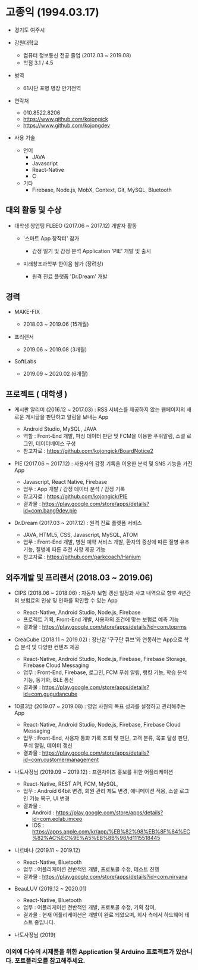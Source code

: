 # 고종익 (1994.03.17)

- 경기도 여주시
- 강원대학교
  - 컴퓨터 정보통신 전공 졸업 (2012.03 ~ 2019.08)
  - 학점 3.1 / 4.5
 
- 병역
  - 61사단 포병 병장 만기전역
   
- 연락처
  - 010.8522.8206
  - https://www.github.com/kojongick
  - https://www.github.com/kojongdev
  
- 사용 기술
  - 언어
    - JAVA
    - Javascript
    - React-Native
    - C
  - 기타
    - Firebase, Node.js, MobX, Context, Git, MySQL, Bluetooth
    
## 대외 활동 및 수상
  - 대학생 창업팅 FLEEO (2017.06 ~ 2017.12) 개발자 활동
    - '스마트 App 창작터' 참가
      - 감정 일기 및 감정 분석 Application 'PIE' 개발 및 출시


    - 미래창조과학부 한이음 참가 (장려상)
      - 원격 진료 플랫폼 'Dr.Dream' 개발

## 경력
  - MAKE-FIX
    - 2018.03 ~ 2019.06 (15개월)

  - 프리랜서
    - 2019.06 ~ 2019.08 (3개월)
    
  - SoftLabs
    - 2019.09 ~ 2020.02 (6개월)
    
## 프로젝트 ( 대학생 )
  - 게시판 알리미 (2016.12 ~ 2017.03) : RSS 서비스를 제공하지 않는 웹페이지의 새로운 게시글을 판단하고 알림을 보내는 App
    - Android Studio, MySQL, JAVA
    - 역할 : Front-End 개발, 파싱 데이터 판단 및 FCM을 이용한 푸쉬알림, 소셜 로그인, 데이터베이스 구성
    - 참고자료 : https://github.com/kojongick/BoardNotice2

    
  - PIE (2017.06 ~ 2017.12) : 사용자의 감정 기록을 이용한 분석 및 SNS 기능을 가진 App
    - Javascript, React Native, Firebase
    - 업무 : App 개발 / 감정 데이터 분석 / 감정 기록
    - 참고자료 : https://github.com/kojongick/PIE
    - 결과물 : https://play.google.com/store/apps/details?id=com.bang9dev.pie


  - Dr.Dream (2017.03 ~ 2017.12) : 원격 진료 플랫폼 서비스
    - JAVA, HTML5, CSS, Javascript, MySQL, ATOM
    - 업무 : Front-End 개발, 병원 예약 서비스 개발, 환자의 증상에 따른 질병 유추 기능, 질병에 따른 추천 사항 제공 기능
    - 참고자료 : https://github.com/parkcoach/Hanium
    
## 외주개발 및 프리랜서 (2018.03 ~ 2019.06)
  - CIPS (2018.06 ~ 2018.06) : 자동차 보험 갱신 일정과 사고 내역으로 향후 4년간의 보험료의 인상 및 인하를 확인할 수 있는 App
    - React-Native, Android Studio, Node.js, Firebase
    - 프로젝트 기획, Front-End 개발, 사용자의 조건에 맞는 보험료 예측 기능
    - 결과물 : https://play.google.com/store/apps/details?id=com.toprms
    
  - CreaCube (2018.11 ~ 2019.02) : 장난감 '구구단 큐브'와 연동하는 App으로 학습 분석 및 다양한 컨텐츠 제공
    - React-Native, Android Studio, Node.js, Firebase, Firebase Storage, Firebase Cloud Messaging 
    - 업무 : Front-End, Firebase, 로그인, FCM 푸쉬 알림, 랭킹 기능, 학습 분석 기능, 동기화, BLE 통신 
    - 결과물 : https://play.google.com/store/apps/details?id=com.gugudancube
    
  - 10콜3방 (2019.07 ~ 2019.08) : 영업 사원의 목표 성과를 설정하고 관리해주는 App
    - React-Native, Android Studio, Node.js, Firebase, Firebase Cloud Messaging 
    - 업무 : Front-End, 사용자 통화 기록 조회 및 판단, 고객 분류, 목표 달성 판단, 푸쉬 알림, 데이터 갱신
    - 결과물 : https://play.google.com/store/apps/details?id=com.customermanagement

  - 나도사장님 (2019.09 ~ 2019.12) : 프렌차이즈 홍보를 위한 어플리케이션
    - React-Native, REST API, FCM, MySQL, 
    - 업무 : Android 64bit 변경, 회원 관리 제도 변경, 애니메이션 적용, 소셜 로그인 기능 복구, UI 변경
    - 결과물 : 
      - Android : https://play.google.com/store/apps/details?id=com.eolab.imceo
      - IOS : https://apps.apple.com/kr/app/%EB%82%98%EB%8F%84%EC%82%AC%EC%9E%A5%EB%8B%98/id1115518445
      
  - 니르바나 (2019.11 ~ 2019.12)
    - React-Native, Bluetooth
    - 업무 : 어플리케이션 전반적인 개발, 프로토콜 수정, 테스트 진행
    - 결과물 : https://play.google.com/store/apps/details?id=com.nirvana
  
  - BeauLUV (2019.12 ~ 2020.01)
    - React-Native, Bluetooth
    - 업무 : 어플리케이션 전반적인 개발, 프로토콜 수정, 기획 참여, 
    - 결과물 : 현재 어플리케이션은 개발이 완료 되었으며, 회사 측에서 하드웨어 테스트 중입니다.





  - 나도사장님 (2019)




### 이외에 다수의 시제품을 위한 Application 및 Arduino 프로젝트가 있습니다. 포트폴리오를 참고해주세요.
